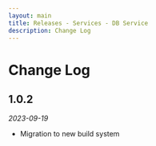 ```yaml
---
layout: main
title: Releases - Services - DB Service
description: Change Log
---
```


# Change Log

## 1.0.2

*2023-09-19*

- Migration to new build system
